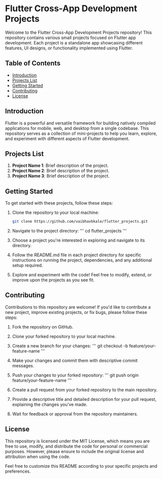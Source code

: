 # Flutter Cross-App Development Projects

Welcome to the Flutter Cross-App Development Projects repository! This repository contains various small projects focused on Flutter app development. Each project is a standalone app showcasing different features, UI designs, or functionality implemented using Flutter.

## Table of Contents

- [Introduction](#introduction)
- [Projects List](#projects-list)
- [Getting Started](#getting-started)
- [Contributing](#contributing)
- [License](#license)

## Introduction

Flutter is a powerful and versatile framework for building natively compiled applications for mobile, web, and desktop from a single codebase. This repository serves as a collection of mini-projects to help you learn, explore, and experiment with different aspects of Flutter development.

## Projects List

1. **Project Name 1**: Brief description of the project.
2. **Project Name 2**: Brief description of the project.
3. **Project Name 3**: Brief description of the project.

## Getting Started

To get started with these projects, follow these steps:

1. Clone the repository to your local machine:
 
   ```bash
   git clone https://github.com/vaibhavbkale/flutter_projects.git

2. Navigate to the project directory: 
   '''
   cd flutter_projects
   '''
3. Choose a project you're interested in exploring and navigate to its directory.

4. Follow the README.md file in each project directory for specific instructions on running the project, dependencies, and any additional setup required.

5. Explore and experiment with the code! Feel free to modify, extend, or improve upon the projects as you see fit.

## Contributing

Contributions to this repository are welcome! If you'd like to contribute a new project, improve existing projects, or fix bugs, please follow these steps:

1. Fork the repository on GitHub.

2. Clone your forked repository to your local machine.

3. Create a new branch for your changes:
   '''
   git checkout -b feature/your-feature-name
   '''

4. Make your changes and commit them with descriptive commit messages.

5. Push your changes to your forked repository:
   '''
    git push origin feature/your-feature-name
   '''

6. Create a pull request from your forked repository to the main repository.

7. Provide a descriptive title and detailed description for your pull request, explaining the changes you've made.

8. Wait for feedback or approval from the repository maintainers.

## License

This repository is licensed under the MIT License, which means you are free to use, modify, and distribute the code for personal or commercial purposes. However, please ensure to include the original license and attribution when using the code.

Feel free to customize this README according to your specific projects and preferences.



